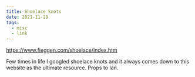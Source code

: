 ```yaml
---
title: Shoelace knots
date: 2021-11-29
tags:
  - misc
  - link
---
```


https://www.fieggen.com/shoelace/index.htm

Few times in life I googled shoelace knots and it always comes down to this website as the ultimate resource. Props to Ian.
